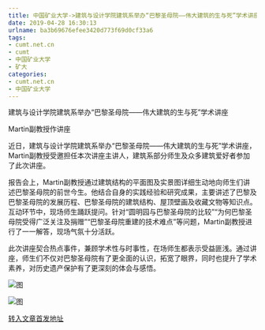 ```yaml
---
title: 中国矿业大学->建筑与设计学院建筑系举办“巴黎圣母院——伟大建筑的生与死”学术讲座  | cumt.net.cn
date: 2019-04-28 16:30:13
urlname: ba3b69676efee3420d773f69d0cf33a6
tags: 
- cumt.net.cn
- cumt
- 中国矿业大学
- 矿大
categories:
- cumt.net.cn
- 中国矿业大学
---
```


建筑与设计学院建筑系举办“巴黎圣母院——伟大建筑的生与死”学术讲座

Martin副教授作讲座

近日，建筑与设计学院建筑系举办“巴黎圣母院——伟大建筑的生与死”学术讲座，Martin副教授受邀担任本次讲座主讲人，建筑系部分师生及众多建筑爱好者参加了此次讲座。

报告会上，Martin副教授通过建筑结构的平面图及实景图详细生动地向师生们讲述巴黎圣母院的前世今生。他结合自身的实践经验和研究成果，主要讲述了巴黎及巴黎圣母院的发展历程、巴黎圣母院的建筑结构、屋顶壁画及收藏文物等知识点。互动环节中，现场师生踊跃提问。针对“圆明园与巴黎圣母院的比较”“为何巴黎圣母院受得广泛关注及捐赠”“巴黎圣母院重建的技术难点”等问题，Martin副教授进行了一一解答，现场气氛十分活跃。

此次讲座契合热点事件，兼顾学术性与时事性，在场师生都表示受益匪浅。通过讲座，师生们不仅对巴黎圣母院有了更全面的认识，拓宽了眼界，同时也提升了学术素养，对历史遗产保护有了更深刻的体会与感悟。

![图](http://art.cumt.edu.cn/_upload/article/images/59/40/fea9405c45b59b486e982631ae74/9ddb20c2-c195-4315-96f3-d67ba5d8bd12.jpg)

![图](http://art.cumt.edu.cn/_upload/article/images/59/40/fea9405c45b59b486e982631ae74/692b48b3-3fee-4e08-99ad-f661e1123993.jpg)

[转入文章首发地址](http://xwzx.cumt.edu.cn/f3/96/c513a521110/page.htm)